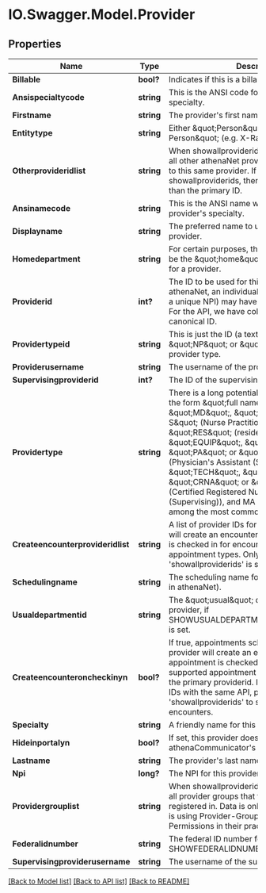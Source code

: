 # IO.Swagger.Model.Provider
## Properties

Name | Type | Description | Notes
------------ | ------------- | ------------- | -------------
**Billable** | **bool?** | Indicates if this is a billable provider. | [optional] 
**Ansispecialtycode** | **string** | This is the ANSI code for this provider&#x27;s specialty. | [optional] 
**Firstname** | **string** | The provider&#x27;s first name. | [optional] 
**Entitytype** | **string** | Either \&quot;Person\&quot; or \&quot;Non-Person\&quot; (e.g. X-Ray machines) | [optional] 
**Otherprovideridlist** | **string** | When showallproviderids is set to true, a list of all other athenaNet providers IDs that may refer to this same provider. If not present with showallproviderids, there are no other IDs other than the primary ID.  | [optional] 
**Ansinamecode** | **string** | This is the ANSI name with ANSI code for this provider&#x27;s specialty. | [optional] 
**Displayname** | **string** | The preferred name to use when displaying this provider. | [optional] 
**Homedepartment** | **string** | For certain purposes, this can be considered to be the \&quot;home\&quot; or default department for a provider. | [optional] 
**Providerid** | **int?** | The ID to be used for this provider. Note that in athenaNet, an individual provider (as defined by a unique NPI) may have multiple provider IDs. For the API, we have collapsed these to a single canonical ID.  | 
**Providertypeid** | **string** | This is just the ID (a text string) such as \&quot;NP\&quot; or \&quot;NP S\&quot; for the provider type. | [optional] 
**Providerusername** | **string** | The username of the provider. | [optional] 
**Supervisingproviderid** | **int?** | The ID of the supervising provider. | [optional] 
**Providertype** | **string** | There is a long potential list of provider type in the form \&quot;full name (id)\&quot;,  but \&quot;MD\&quot;, \&quot;NP\&quot; or \&quot;NP S\&quot; (Nurse Practitioner (Supervising)), \&quot;RES\&quot; (resident), \&quot;EQUIP\&quot;, \&quot;DO\&quot;, \&quot;PA\&quot; or \&quot;PASUP\&quot; (Physician&#x27;s Assistant (Supervising)), \&quot;TECH\&quot;, \&quot;RN\&quot;, LPT\&quot;, \&quot;CRNA\&quot; or \&quot;CRNASUP\&quot; (Certified Registered Nurse Anesthesiologist (Supervising)), and MA (Medical Assistant) are among the most common.  | [optional] 
**Createencounterprovideridlist** | **string** | A list of provider IDs for this provider NPI that will create an encounter when the appointment is checked in  for encounter supported appointment types. Only populated if &#x27;showallproviderids&#x27; is set.  | [optional] 
**Schedulingname** | **string** | The scheduling name for this provider (as used in athenaNet). | [optional] 
**Usualdepartmentid** | **string** | The \&quot;usual\&quot; department for this provider, if SHOWUSUALDEPARTMENTGUESSTHRESHOLD is set. | [optional] 
**Createencounteroncheckinyn** | **bool?** | If true, appointments scheduled with this provider will create an encounter when the appointment is checked infor encounter supported appointment types. Only applies to the primary providerid. If the provider has other IDs with the same API, please use &#x27;showallproviderids&#x27; to see which IDs create encounters.  | [optional] 
**Specialty** | **string** | A friendly name for this provider&#x27;s specialty. | [optional] 
**Hideinportalyn** | **bool?** | If set, this provider does not appear in athenaCommunicator&#x27;s web portal.  | [optional] 
**Lastname** | **string** | The provider&#x27;s last name. | [optional] 
**Npi** | **long?** | The NPI for this provider, if available. | [optional] 
**Providergrouplist** | **string** | When showallproviderids is set to true, a list of all provider groups that this provider is registered in. Data is only relevant if a practice is using Provider-Group-Based Data Permissions in their practice.  | [optional] 
**Federalidnumber** | **string** | The federal ID number for provider, if SHOWFEDERALIDNUMBER is set. | [optional] 
**Supervisingproviderusername** | **string** | The username of the supervising provider. | [optional] 

[[Back to Model list]](../README.md#documentation-for-models) [[Back to API list]](../README.md#documentation-for-api-endpoints) [[Back to README]](../README.md)

